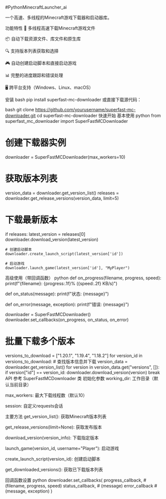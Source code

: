 #PythonMinecraftLauncher_ai

一个高速、多线程的Minecraft游戏下载器和启动器库。

功能特性
🚀 多线程高速下载Minecraft游戏文件

📦 自动下载资源文件、库文件和原生库

🔍 支持版本列表获取和选择

🎮 自动创建启动脚本和直接启动游戏

📊 完整的进度跟踪和错误处理

🖥️ 跨平台支持（Windows、Linux、macOS）

安装
bash
pip install superfast-mc-downloader
或直接下载源代码：

bash
git clone https://github.com/yourusername/superfast-mc-downloader.git
cd superfast-mc-downloader
快速开始
基本使用
python
from superfast_mc_downloader import SuperFastMCDownloader

# 创建下载器实例
downloader = SuperFastMCDownloader(max_workers=10)

# 获取版本列表
version_data = downloader.get_version_list()
releases = downloader.get_release_versions(version_data, limit=5)

# 下载最新版本
if releases:
    latest_version = releases[0]
    downloader.download_version(latest_version)
    
    # 创建启动脚本
    downloader.create_launch_script(latest_version['id'])
    
    # 启动游戏
    downloader.launch_game(latest_version['id'], "MyPlayer")
高级使用（带回调函数）
python
def on_progress(filename, progress, speed):
    print(f"{filename}: {progress:.1f}% ({speed:.2f} KB/s)")

def on_status(message):
    print(f"状态: {message}")

def on_error(message, exception):
    print(f"错误: {message}")

downloader = SuperFastMCDownloader()
downloader.set_callbacks(on_progress, on_status, on_error)

# 批量下载多个版本
versions_to_download = ["1.20.1", "1.19.4", "1.18.2"]
for version_id in versions_to_download:
    # 查找版本信息并下载
    version_data = downloader.get_version_list()
    for version in version_data.get("versions", []):
        if version["id"] == version_id:
            downloader.download_version(version)
            break
API 参考
SuperFastMCDownloader 类
初始化参数
working_dir: 工作目录（默认当前目录）

max_workers: 最大下载线程数（默认10）

session: 自定义requests会话

主要方法
get_version_list(): 获取Minecraft版本列表

get_release_versions(limit=None): 获取发布版本

download_version(version_info): 下载指定版本

launch_game(version_id, username="Player"): 启动游戏

create_launch_script(version_id): 创建启动脚本

get_downloaded_versions(): 获取已下载版本列表

回调函数设置
python
downloader.set_callbacks(
    progress_callback,  # (filename, progress, speed)
    status_callback,    # (message)
    error_callback      # (message, exception)
)
